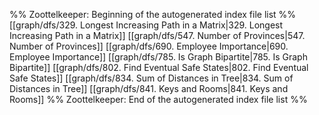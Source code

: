 %% Zoottelkeeper: Beginning of the autogenerated index file list  %%
 [[graph/dfs/329. Longest Increasing Path in a Matrix|329. Longest Increasing Path in a Matrix]]
 [[graph/dfs/547. Number of Provinces|547. Number of Provinces]]
 [[graph/dfs/690. Employee Importance|690. Employee Importance]]
 [[graph/dfs/785. Is Graph Bipartite|785. Is Graph Bipartite]]
 [[graph/dfs/802. Find Eventual Safe States|802. Find Eventual Safe States]]
 [[graph/dfs/834. Sum of Distances in Tree|834. Sum of Distances in Tree]]
 [[graph/dfs/841. Keys and Rooms|841. Keys and Rooms]]
%% Zoottelkeeper: End of the autogenerated index file list  %%
